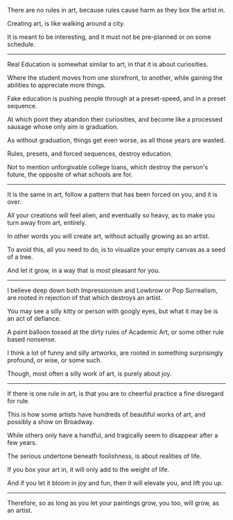 There are no rules in art,
because rules cause harm as they box the artist in.

Creating art,
is like walking around a city.

It is meant to be interesting,
and it must not be pre-planned or on some schedule.

---

Real Education is somewhat similar to art,
in that it is about curiosities.

Where the student moves from one storefront, to another,
while gaining the abilities to appreciate more things.

Fake education is pushing people through at a preset-speed,
and in a preset sequence.

At which point they abandon their curiosities,
and become like a processed sausage whose only aim is graduation.

As without graduation, things get even worse,
as all those years are wasted.

Rules, presets, and forced sequences,
destroy education.

Not to mention unforgivable college loans,
which destroy the person's future, the opposite of what schools are for.

---

It is the same in art,
follow a pattern that has been forced on you, and it is over.

All your creations will feel alien,
and eventually so heavy, as to make you turn away from art, entirely.

In other words you will create art,
without actually growing as an artist.

To avoid this, all you need to do,
is to visualize your empty canvas as a seed of a tree.

And let it grow,
in a way that is most pleasant for you.

---

I believe deep down both Impressionism and Lowbrow or Pop Surrealism,
are rooted in rejection of that which destroys an artist.

You may see a silly kitty or person with googly eyes,
but what it may be is an act of defiance.

A paint balloon tossed at the dirty rules of Academic Art,
or some other rule based nonsense.

I think a lot of funny and silly artworks,
are rooted in something surprisingly profound, or wise, or some such.

Though, most often a silly work of art,
is purely about joy.

---

If there is one rule in art,
is that you are to cheerful practice a fine disregard for rule.

This is how some artists have hundreds of beautiful works of art,
and possibly a show on Broadway.

While others only have a handful,
and tragically seem to disappear after a few years.

The serious undertone beneath foolishness,
is about realities of life.

If you box your art in,
it will only add to the weight of life.

And if you let it bloom in joy and fun,
then it will elevate you, and lift you up.

---

Therefore, so as long as you let your paintings grow,
you too, will grow, as an artist.
